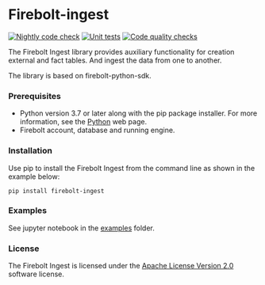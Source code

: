 # Firebolt-ingest

[![Nightly code check](https://github.com/firebolt-db/firebolt-ingest/actions/workflows/nightly.yml/badge.svg)](https://github.com/firebolt-db/firebolt-ingest/actions/workflows/nightly.yml)
[![Unit tests](https://github.com/firebolt-db/firebolt-ingest/actions/workflows/unit-tests.yml/badge.svg)](https://github.com/firebolt-db/firebolt-ingest/actions/workflows/unit-tests.yml)
[![Code quality checks](https://github.com/firebolt-db/firebolt-ingest/actions/workflows/code-check.yml/badge.svg)](https://github.com/firebolt-db/firebolt-ingest/actions/workflows/code-check.yml)

The Firebolt Ingest library provides auxiliary functionality for creation external and fact tables.
And ingest the data from one to another.

The library is based on firebolt-python-sdk.

### Prerequisites
* Python version 3.7 or later along with the pip package installer. For more information, see the [Python](https://www.python.org/downloads/) web page.
* Firebolt account, database and running engine.

### Installation
Use pip to install the Firebolt Ingest from the command line as shown in the example below:

```pip install firebolt-ingest```

### Examples
See jupyter notebook in the [examples](https://github.com/firebolt-db/firebolt-ingest/tree/main/examples) folder.

### License
The Firebolt Ingest is licensed under the [Apache License Version 2.0](https://github.com/firebolt-db/firebolt-ingest/blob/main/LICENSE) software license.
